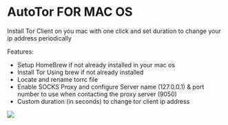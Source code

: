 # AutoTor FOR MAC OS
Install Tor Client on you mac with one click and set duration to change your ip address periodically

Features:
- Setup HomeBrew if not already installed in your mac os
- Install Tor Using brew if not already installed
- Locate and rename torrc file 
- Enable SOCKS Proxy and configure Server name (127.0.0.1) & port number to use when contacting the proxy server (9050) 
- Custom duration (in seconds) to change tor client ip address 

![](cap.gif)
